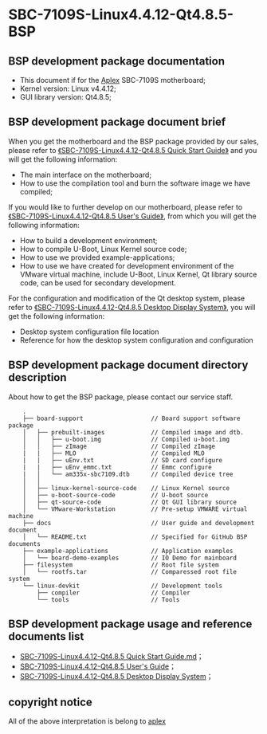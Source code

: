 # SBC-7109S-Linux4.4.12-Qt4.8.5-BSP

## BSP development package documentation

* This document if for the [Aplex](http://www.aplextec.com/cn/home.php) SBC-7109S motherboard;
* Kernel version: Linux v4.4.12;
* GUI library version: Qt4.8.5;

## BSP development package document brief

When you get the motherboard and the BSP package provided by our sales, please refer to [《SBC-7109S-Linux4.4.12-Qt4.8.5 Quick Start Guide》](Quick_Start_Guide.md) and you will get the following information:
* The main interface on the motherboard;
* How to use the compilation tool and burn the software image we have compiled;

If you would like to further develop on our motherboard, please refer to [《SBC-7109S-Linux4.4.12-Qt4.8.5 User's Guide》](User's_Guide.md), from which you will get the following information:
* How to build a development environment;
* How to compile U-Boot, Linux Kernel source code;
* How to use we provided example-applications;
* How to use we have created for development environment of the VMware virtual machine, include U-Boot, Linux Kernel, Qt library source code, can be used for secondary development.

For the configuration and modification of the Qt desktop system, please refer to [《SBC-7109S-Linux4.4.12-Qt4.8.5 Desktop Display System》](Desktop_Display_System.md), you will get the following information:
* Desktop system configuration file location
* Reference for how the desktop system configuration and configuration

## BSP development package document directory description

About how to get the BSP package, please contact our service staff.

```
    .
    ├── board-support                   // Board support software package
    │   ├── prebuilt-images             // Compiled image and dtb.
    │   │   ├── u-boot.img              // Compiled u-boot.img
    │   │   ├── zImage                  // Compiled zImage
    |   |   ├── MLO                     // Compiled MLO
    |   |   ├── uEnv.txt                // SD card configure
    |   |   ├── uEnv_emmc.txt           // Emmc configure
    |   │   └── am335x-sbc7109.dtb      // Compiled device tree
    │   │        
    │   ├── linux-kernel-source-code    // Linux Kernel source
    │   ├── u-boot-source-code          // U-boot source
    │   ├── qt-source-code              // Qt GUI library source
    │   └── VMware-Workstation          // Pre-setup VMWARE virtual machine
    ├── docs                            // User guide and development document
    │   └── README.txt                  // Specified for GitHub BSP documents
    ├── example-applications            // Application examples
    │   └── board-demo-examples         // IO Demo for mainboard
    ├── filesystem                      // Root file system
    │   └── rootfs.tar                  // Comparessed root file system
    └── linux-devkit                    // Development tools
        ├── compiler                    // Compiler
        └── tools                       // Tools

```

## BSP development package usage and reference documents list

* [SBC-7109S-Linux4.4.12-Qt4.8.5 Quick Start Guide.md](Quick_Start_Guide.md)；
* [SBC-7109S-Linux4.4.12-Qt4.8.5 User's Guide](User's_Guide.md)；
* [SBC-7109S-Linux4.4.12-Qt4.8.5 Desktop Display System](Desktop_Display_System.md)；

##  copyright notice

All of the above interpretation is belong to [aplex](http://www.aplextec.com/cn/home.php)
